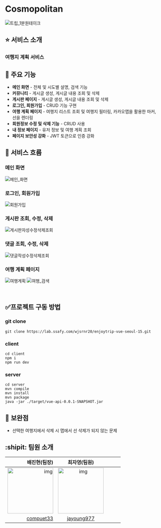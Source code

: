 # Cosmopolitan
<!-- ## :dart: 우삼겹: 우리동네 맛집 삼겹줄 -->
<p align='center'>

</p>
<!-- 1d9GD-F2knr3Vmlr8i4U3MS1pUl6NN58C -->
<p align='center'>


<!-- https://github.com/Cosmopolitan777/Cosmopolitan/assets/127120819/ef5597c1-6383-4c63-bb26-f24e75d795e4 -->
![트립_1분원테이크](/uploads/1b97afcd261a1e7dee543e3ae8abec4f/트립_1분원테이크.gif)
<!-- https://github.com/Cosmopolitan777/Cosmopolitan/assets/127120819/595033d0-becd-4563-94b5-76929039107b -->

 
</p>

<!-- ## :mag_right: 기획 배경
-- 칵테일 레시피를 공유하는 서비스 -->
<!-- - 자치구별로 한눈에 맛집을 확인
- 맛집을 추천받고 또 추천도 할 수 있는 서비스 -->

## :star: 서비스 소개  
### 여행지 계획 서비스
<!-- ### 생생한 후기를 확인할 수 있습니다.
> -  -->

## :open_file_folder: 주요 기능
- **메인 화면** - 전체 및 시도별 설명, 검색 기능
- **커뮤니티** - 게시글 생성, 게시글 내용 조회 및 삭제
- **게시판 페이지** - 게시글 생성, 게시글 내용 조회 및 삭제
- **로그인, 회원가입** - CRUD 기능 구현
- **여행 계획 페이지** - 여행지 리스트 조회 및 여행지 필터링, 카카오맵을 활용한 마커, 선을 렌더링 
- **회원정보 수정 및 삭제 기능** - CRUD 사용
- **내 정보 페이지** - 유저 정보 및 여행 계획 조회
- **페이지 보안성 강화** - JWT 토큰으로 인증 강화



## :arrows_counterclockwise: 서비스 흐름

### 메인 화면

![메인_화면](/uploads/36d345a7b2ba4259d70c4d01d826577c/메인_화면.gif)

### 로그인, 회원가입
![회원가입](/uploads/7b1a49d7b30c5656c52616c56c7fd24f/회원가입.gif)

### 게시판 조회, 수정, 삭제
![게시판자성수정삭제조회](/uploads/cc2731510520a26479183791467d83b0/게시판자성수정삭제조회.gif)

### 댓글 조회, 수정, 삭제
![댓글작성수정삭제조회](/uploads/aa51accabecbaea8ec6734c93e7b390c/댓글작성수정삭제조회.gif)


### 여행 계획 페이지
![여행계획](/uploads/b4f6e5feef2d34df0acfc760485267cd/여행계획.gif)
![여행_검색](/uploads/5b64f6a23a7308911ee9c24fd7075562/여행_검색.gif)

<!-- <img width="800" alt="image" src="https://user-images.githubusercontent.com/61008837/227681564-b11c528d-f9c6-4740-a8e5-d5d68718ee13.png">
<img width="800" alt="image" src="https://user-images.githubusercontent.com/61008837/227681579-0b4730a5-43a9-4dfb-babd-50edd64c65fa.png">
<img width="800" alt="image" src="https://user-images.githubusercontent.com/61008837/227681589-afb888c6-e02d-46ec-85e0-8495d14221e2.png"> -->






<!-- <p align='center' width="800">https://user-images.githubusercontent.com/61008837/236637691-0bea1299-eb87-4318-8810-1b39b996f2c3.mp4</p> -->

<br/>

## :white_check_mark:프로젝트 구동 방법 
### git clone
```
git clone https://lab.ssafy.com/wjsrnr20/enjoytrip-vue-seoul-15.git
```
### client

```
cd client
npm i
npm run dev
```

### server
```
cd server
mvn compile
mvn install
mvn package
java -jar ./target/vue-api-0.0.1-SNAPSHOT.jar
```

## :speech_balloon: 보완점
- 선택한 여행지에서 삭제 시 맵에서 선 삭제가 되지 않는 문제


## :shipit: 팀원 소개

|                                                       배진현(팀장)                                                       |                                                             최자영(팀원)                                                                       |                                                            |                                                            |                                                       |
| ---------------------------------------------------------: | :---------------------------------------------------------------------------------------------------------------------------------------------------------: | :---------------------------------------------------------------------------------------------------------------------: | :---------------------------------------------------------------------------------------------------------------------: | :---------------------------------------------------------------------------------------------------------------------: |
| <img src="https://drive.google.com/uc?id=1C7WAZmZf1IMHMKsrTi_KIqvrz1QT1v4O" alt="img" height="150px" width="150px" />   |<img src="https://drive.google.com/uc?id=1PCJHyAyF1aOM_ia3ywzc1cIl-vBpFaMb" alt="img" height="150px" width="150px" /> 
   [compuet33](https://github.com/compuet33)                                                  |               [jayoung977](https://github.com/jayoung977)          


